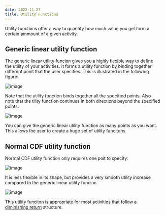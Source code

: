 ```yaml
---
date: 2022-11-27
title: Utility Functions
---
```


[comment]: <> (---)
[comment]: <> (date: 2020-08-12)
[comment]: <> (title: The history of marketing)
[comment]: <> (categories:)
[comment]: <> (  - marketing)
[comment]: <> (author_staff_member: robin)
[comment]: <> (---})


Utility functions offer a way to quantify how much value you get form a certain ammount of a given activity. 

## Generic linear utility function

The generic linear utility funcion gives you a highly flexible way to define the utility of your activities. It forms a utility function by binding together different point that the user specifies. This is illustrated in the following figure: 

![image](https://user-images.githubusercontent.com/44125052/204153528-cada2b6b-0629-4dc1-ab60-3d8e0f3ed8c9.png)

Note that the utility function binds together all the specified points. Also note that the tility function continues in both directions beyond the specified points. 

![image](https://user-images.githubusercontent.com/44125052/204153667-8ae7d0ce-cb7f-46db-b1c7-e56c67176a5f.png)

You can give the generic linear utility function as many points as you want. This allows the user to create a huge set of utility funcitons. 

## Normal CDF utility function

Normal CDF utility function only requires one poit to specify:

![image](https://user-images.githubusercontent.com/44125052/204153621-f1f922e4-0517-468f-b263-a4efa22ee763.png)

It is less flexible in its shape, but provides a very smooth utility increase compared to the generic linear utility funcion 

![image](https://user-images.githubusercontent.com/44125052/204153601-8919ef50-30a3-4d2c-af12-d8481e84233d.png)

This utility funciton is appropriate for most activities that follow a [diminishing return](https://en.wikipedia.org/wiki/Diminishing_returns) structure.
